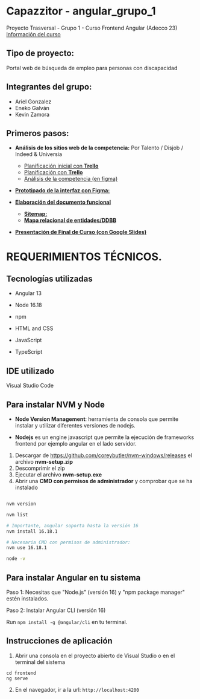 # Capazzitor - angular_grupo_1
Proyecto Trasversal - Grupo 1 - Curso Frontend Angular (Adecco 23)
[Información del curso](https://fundacionadecco.org/cursos/desarrollo-web-frontend/)

## Tipo de proyecto:
Portal web de búsqueda de empleo para personas con discapacidad

## Integrantes del grupo:
- Ariel Gonzalez
- Eneko Galván
- Kevin Zamora

## Primeros pasos:

- **Análisis de los sitios web de la competencia:** Por Talento / Disjob / Indeed & Universia
    - [Planificación inicial con **Trello**](https://trello.com/b/MzW5G4mb/proyectotransversalkevinjavierignacioarieleneko)
    - [Planificación con **Trello**](https://trello.com/b/QbZhWLWv/proyecto-portal-laboral-discapacidad)
    - [Análisis de la competencia (en figma)](https://www.figma.com/file/7yUNZ6wXs1o2xraJYrfPLi/Curso-Angular-Grupo-1)

- [**Prototipado de la interfaz con Figma:**](https://www.figma.com/file/O3N7YgQiMZY5iRcFDXIZOR/home-Portal)

- [**Elaboración del documento funcional**](https://github.com/zamelkev/angular_grupo_1/blob/main/Project-Documentation/DOCUMENTO_FUNCIONAL_portal_empleo_discapacidad.md)
    - [**Sitemap:**](https://github.com/zamelkev/angular_grupo_1/blob/main/Project-Documentation/Project-Sitemap.jpg)
    - [**Mapa relacional de entidades/DDBB**](https://github.com/zamelkev/angular_grupo_1/blob/main/Project-Documentation/DB-Tables-Relationship.jpg)

- [**Presentación de Final de Curso (con Google Slides)**](https://docs.google.com/presentation/d/1M3Obd7zfx7eUyw7aNmA2YLW9Rhde3032ZDDZelhjL0U/)

# REQUERIMIENTOS TÉCNICOS.

## Tecnologías utilizadas

- Angular 13

- Node 16.18

- npm

- HTML and CSS

- JavaScript

- TypeScript

## IDE utilizado
Visual Studio Code
  
## Para instalar NVM y Node

- **Node Version Management**: herramienta de consola que permite instalar y utilizar diferentes versiones de nodejs.

- **Nodejs** es un engine javascript que permite la ejecución de frameworks frontend por ejemplo angular en el lado servidor.

1. Descargar de https://github.com/coreybutler/nvm-windows/releases el archivo **nvm-setup.zip**
3. Descomprimir el zip
4. Ejecutar el archivo **nvm-setup.exe**
5. Abrir una **CMD con permisos de administrador** y comprobar que se ha instalado

```bash

nvm version

nvm list

# Importante, angular soporta hasta la versión 16
nvm install 16.18.1

# Necesaria CMD con permisos de administrador:
nvm use 16.18.1

node -v
```

## Para instalar Angular en tu sistema
Paso 1: Necesitas que "Node.js" (versión 16) y "npm package manager" estén instalados.

Paso 2: Instalar Angular CLI (versión 16)

Run `npm install -g @angular/cli` en tu terminal.  
  
## Instrucciones de aplicación  
  
1. Abrir una consola en el proyecto abierto de Visual Studio o en el terminal del sistema
```
cd frontend
ng serve
```
2. En el navegador, ir a la url: `http://localhost:4200`
